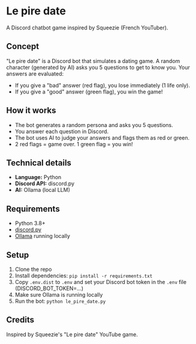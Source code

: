 # Le pire date

A Discord chatbot game inspired by Squeezie (French YouTuber).

## Concept
"Le pire date" is a Discord bot that simulates a dating game. A random character (generated by AI) asks you 5 questions to get to know you. Your answers are evaluated:
- If you give a "bad" answer (red flag), you lose immediately (1 life only).
- If you give a "good" answer (green flag), you win the game!

## How it works
- The bot generates a random persona and asks you 5 questions.
- You answer each question in Discord.
- The bot uses AI to judge your answers and flags them as red or green.
- 2 red flags = game over. 1 green flag = you win!

## Technical details
- **Language:** Python
- **Discord API:** discord.py
- **AI:** Ollama (local LLM)

## Requirements
- Python 3.8+
- [discord.py](https://discordpy.readthedocs.io/)
- [Ollama](https://ollama.com/) running locally

## Setup
1. Clone the repo
2. Install dependencies: `pip install -r requirements.txt`
3. Copy `.env.dist` to `.env` and set your Discord bot token in the `.env` file (DISCORD_BOT_TOKEN=...)
4. Make sure Ollama is running locally
5. Run the bot: `python le_pire_date.py`

## Credits
Inspired by Squeezie's "Le pire date" YouTube game.
